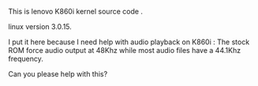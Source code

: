 This is lenovo K860i kernel source code .

linux version 3.0.15.

I put it here because I need help with audio playback on K860i : The stock ROM force audio output at 48Khz while most audio files have a 44.1Khz frequency.

Can you please help with this?
